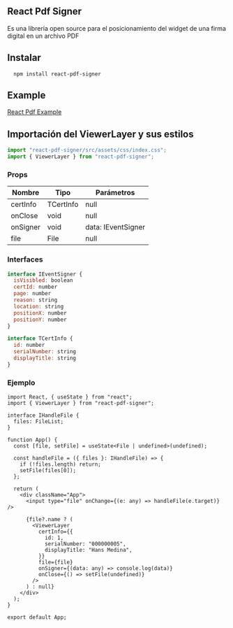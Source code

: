 ## React Pdf Signer

Es una librería open source para el posicionamiento del widget
de una firma digital en un archivo PDF

## Instalar

```
  npm install react-pdf-signer
```

## Example

[React Pdf Example](https://example-react-pdf-signer.vercel.app/)

## Importación del ViewerLayer y sus estilos

```js
import "react-pdf-signer/src/assets/css/index.css";
import { ViewerLayer } from "react-pdf-signer";
```

### Props

| Nombre   | Tipo      | Parámetros         |
| -------- | --------- | ------------------ |
| certInfo | TCertInfo | null               |
| onClose  | void      | null               |
| onSigner | void      | data: IEventSigner |
| file     | File      | null               |

### Interfaces

```js
interface IEventSigner {
  isVisibled: boolean
  certId: number
  page: number
  reason: string
  location: string
  positionX: number
  positionY: number
}

interface TCertInfo {
  id: number
  serialNumber: string
  displayTitle: string
}

```

### Ejemplo

```tsx
import React, { useState } from "react";
import { ViewerLayer } from "react-pdf-signer";

interface IHandleFile {
  files: FileList;
}

function App() {
  const [file, setFile] = useState<File | undefined>(undefined);

  const handleFile = ({ files }: IHandleFile) => {
    if (!files.length) return;
    setFile(files[0]);
  };

  return (
    <div className="App">
      <input type="file" onChange={(e: any) => handleFile(e.target)} />

      {file?.name ? (
        <ViewerLayer
          certInfo={{
            id: 1,
            serialNumber: "000000005",
            displayTitle: "Hans Medina",
          }}
          file={file}
          onSigner={(data: any) => console.log(data)}
          onClose={() => setFile(undefined)}
        />
      ) : null}
    </div>
  );
}

export default App;
```
